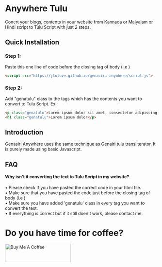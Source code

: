 
# Anywhere Tulu

Conert your blogs, contents in your website from Kannada or Malyalam or Hindi script to Tulu Script with just 2 steps.


## Quick Installation
### Step 1:
Paste this one line of code before the closing tag of body (i.e </body> )

```html
<script src="https://jtuluve.github.io/genasiri-anywhere/script.js">
```
### Step 2:
Add "genatulu" class to the tags which has the contents you want to convert to Tulu Script. 
Ex: 
```html
<p class="genatulu">Lorem ipsum dolor sit amet, consectetur adipiscing elit. Donec eros.</p>
<h1 class="genatulu">Lorem ipsum dolor</p>
```
## Introduction 
Genasiri Anywhere uses the same technique as Genairi tulu transliterator. It is purely made using basic Javascript. 
## FAQ

#### Why isn't it converting the text to Tulu Script in my website?

• Please check If you have pasted the correct code in your html file.</br>
• Make sure that you have pasted the code just before the closing tag of body (i.e </body>)</br>
• Make sure you have added 'genatulu' class in every tag you want to convert the text.</br>
• If everything is correct but if it still doen't work, please contact me.</br>


# Do you have time for coffee?
<a href="https://www.buymeacoffee.com/jtuluve" target="_blank"><img src="https://cdn.buymeacoffee.com/buttons/v2/default-yellow.png" alt="Buy Me A Coffee" style="height: 60px !important;width: 217px !important;" ></a>
